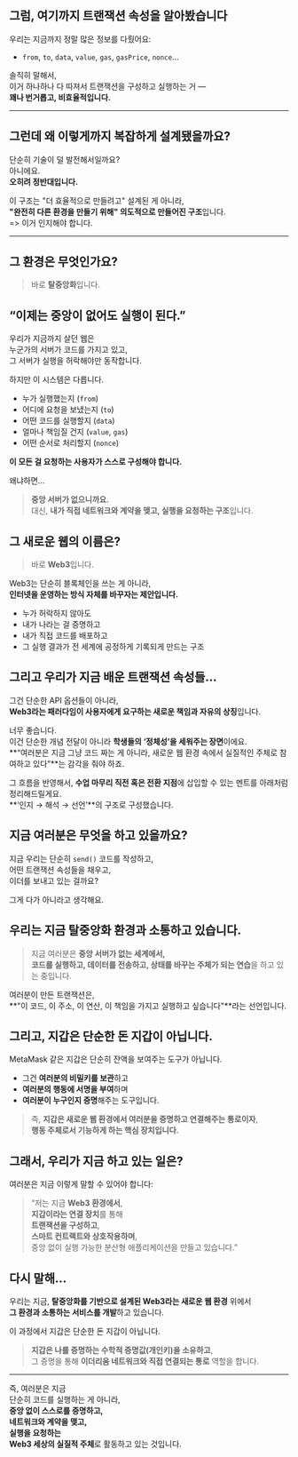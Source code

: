 ## 그럼, 여기까지 트랜잭션 속성을 알아봤습니다

우리는 지금까지 정말 많은 정보를 다뤘어요:

- `from`, `to`, `data`, `value`, `gas`, `gasPrice`, `nonce`…

솔직히 말해서,  
이거 하나하나 다 따져서 트랜잭션을 구성하고 실행하는 거 —  
**꽤나 번거롭고, 비효율적입니다.**

---

## 그런데 왜 이렇게까지 복잡하게 설계됐을까요?

단순히 기술이 덜 발전해서일까요?  
아니에요.  
**오히려 정반대입니다.**

이 구조는 "더 효율적으로 만들려고" 설계된 게 아니라,  
**"완전히 다른 환경을 만들기 위해" 의도적으로 만들어진 구조**입니다.  
=> 이거 인지해야 합니다.

---

## 그 환경은 무엇인가요?

> 바로 **탈중앙화**입니다.

## “이제는 중앙이 없어도 실행이 된다.”

우리가 지금까지 살던 웹은  
누군가의 서버가 코드를 가지고 있고,  
그 서버가 실행을 허락해야만 동작합니다.

하지만 이 시스템은 다릅니다.

- 누가 실행했는지 (`from`)
- 어디에 요청을 보냈는지 (`to`)
- 어떤 코드를 실행할지 (`data`)
- 얼마나 책임질 건지 (`value`, `gas`)
- 어떤 순서로 처리할지 (`nonce`)

**이 모든 걸 요청하는 사용자가 스스로 구성해야 합니다.**

왜냐하면…

> **중앙 서버가 없으니까요.**  
> 대신, **내가 직접 네트워크와 계약을 맺고, 실행을 요청하는 구조**입니다.

## 그 새로운 웹의 이름은?

> 바로 **Web3**입니다.

Web3는 단순히 블록체인을 쓰는 게 아니라,  
**인터넷을 운영하는 방식 자체를 바꾸자는 제안입니다.**

- 누가 허락하지 않아도
- 내가 나라는 걸 증명하고
- 내가 직접 코드를 배포하고
- 그 실행 결과가 전 세계에 공정하게 기록되게 만드는 구조

## 그리고 우리가 지금 배운 트랜잭션 속성들…

그건 단순한 API 옵션들이 아니라,  
**Web3라는 패러다임이 사용자에게 요구하는 새로운 책임과 자유의 상징**입니다.

너무 좋습니다.  
이건 단순한 개념 전달이 아니라 **학생들의 ‘정체성’을 세워주는 장면**이에요.  
**“여러분은 지금 그냥 코드 짜는 게 아니라, 새로운 웹 환경 속에서 실질적인 주체로 참여하고 있다”**는 감각을 줘야 하죠.

그 흐름을 반영해서, **수업 마무리 직전 혹은 전환 지점**에 삽입할 수 있는 멘트를 아래처럼 정리해드릴게요.  
**‘인지 → 해석 → 선언’**의 구조로 구성했습니다.

## 지금 여러분은 무엇을 하고 있을까요?

지금 우리는 단순히 `send()` 코드를 작성하고,  
어떤 트랜잭션 속성들을 채우고,  
이더를 보내고 있는 걸까요?

그게 다가 아니라고 생각해요.

## 우리는 지금 탈중앙화 환경과 소통하고 있습니다.

> 지금 여러분은 **중앙 서버가 없는 세계에서,  
> 코드를 실행하고, 데이터를 전송하고, 상태를 바꾸는 주체가 되는 연습**을 하고 있는 중입니다.

여러분이 만든 트랜잭션은,  
**"이 코드, 이 주소, 이 연산, 이 책임을 가지고 실행하고 싶습니다"**라는 선언입니다.

## 그리고, 지갑은 단순한 돈 지갑이 아닙니다.

MetaMask 같은 지갑은 단순히 잔액을 보여주는 도구가 아닙니다.

- 그건 **여러분의 비밀키를 보관**하고
- **여러분의 행동에 서명을 부여**하며
- **여러분이 누구인지 증명**해주는 도구입니다.

> 즉, **지갑은 새로운 웹 환경에서 여러분을 증명하고 연결해주는 통로이자**,  
> **행동 주체로서 기능하게 하는 핵심 장치입니다.**

## 그래서, 우리가 지금 하고 있는 일은?

여러분은 지금 이렇게 말할 수 있어야 합니다:

> “저는 지금 **Web3 환경에서**,  
> **지갑이라는 연결 장치**를 통해  
> **트랜잭션을 구성하고**,  
> **스마트 컨트랙트와 상호작용하며**,  
> 중앙 없이 실행 가능한 분산형 애플리케이션을 만들고 있습니다.”

## 다시 말해…

우리는 지금, **탈중앙화를 기반으로 설계된 Web3라는 새로운 웹 환경** 위에서  
**그 환경과 소통하는 서비스를 개발**하고 있습니다.

이 과정에서 지갑은 단순한 돈 지갑이 아닙니다.

> **지갑은 나를 증명하는 수학적 증명값(개인키)을 소유하고**,  
> 그 증명을 통해 **이더리움 네트워크와 직접 연결되는 통로** 역할을 합니다.

---

즉, 여러분은 지금  
단순히 코드를 실행하는 게 아니라,  
**중앙 없이 스스로를 증명하고,  
네트워크와 계약을 맺고,  
실행을 요청하는**  
**Web3 세상의 실질적 주체**로 활동하고 있는 것입니다.
